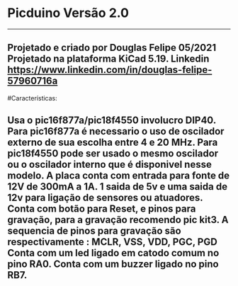 # Picduino Versão 2.0 #
------------------------------------------------------------------------------------------------------
Projetado e criado por Douglas Felipe 05/2021
Projetado na plataforma KiCad 5.19.
Linkedin https://www.linkedin.com/in/douglas-felipe-57960716a
------------------------------------------------------------------------------------------------------
#Características:

Usa o pic16f877a/pic18f4550 involucro DIP40.
Para pic16f877a é necessario o uso de oscilador externo de sua escolha entre 4 e 20 MHz.
Para pic18f4550 pode ser usado o mesmo oscilador ou o oscilador interno que é disponivel nesse modelo.
A placa conta com entrada para fonte de 12V de 300mA a 1A.
1 saida de 5v e uma saida de 12v para ligação de sensores ou atuadores.
Conta com botão para Reset, e pinos para gravação, para a gravação recomendo pic kit3.
A sequencia de pinos para gravação são respectivamente : MCLR, VSS, VDD, PGC, PGD
Conta com um led ligado em catodo comum no pino RA0.
Conta com um buzzer ligado no pino RB7.
------------------------------------------------------------------------------------------------------
